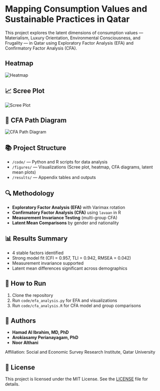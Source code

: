 # Mapping Consumption Values and Sustainable Practices in Qatar

This project explores the latent dimensions of consumption values — Materialism, Luxury Orientation, Environmental Consciousness, and Frugality — in Qatar using Exploratory Factor Analysis (EFA) and Confirmatory Factor Analysis (CFA).

## Heatmap
![Heatmap]([https://github.com/Haalibrahim/consumption-sustainability-efa-cfa/raw/main/figures/Figure2.png](https://github.com/Haalibrahim/consumption-sustainability-efa-cfa/blob/main/figures/Figure%201.png?raw=true)) 

## 📈 Scree Plot
![Scree Plot](https://github.com/Haalibrahim/consumption-sustainability-efa-cfa/raw/main/figures/Figure1.png)

## 🧩 CFA Path Diagram
![CFA Path Diagram](https://github.com/Haalibrahim/consumption-sustainability-efa-cfa/raw/main/figures/Figure3.png)

## 📚 Project Structure

- `/code/` — Python and R scripts for data analysis
- `/figures/` — Visualizations (Scree plot, heatmap, CFA diagrams, latent mean plots)
- `/results/` — Appendix tables and outputs

## 🔍 Methodology

- **Exploratory Factor Analysis (EFA)** with Varimax rotation
- **Confirmatory Factor Analysis (CFA)** using `lavaan` in R
- **Measurement Invariance Testing** (multi-group CFA)
- **Latent Mean Comparisons** by gender and nationality

## 📊 Results Summary

- 4 stable factors identified
- Strong model fit (CFI = 0.957, TLI = 0.942, RMSEA = 0.042)
- Measurement invariance supported
- Latent mean differences significant across demographics

## 🚀 How to Run

1. Clone the repository
2. Run `code/efa_analysis.py` for EFA and visualizations
3. Run `code/cfa_analysis.R` for CFA model and group comparisons

## 🏢 Authors

- **Hamad Al Ibrahim, MD, PhD**
- **Arokiasamy Perianayagam, PhD**
- **Noor Althani**

Affiliation: Social and Economic Survey Research Institute, Qatar University

## 📜 License

This project is licensed under the MIT License. See the [LICENSE](LICENSE) file for details.
